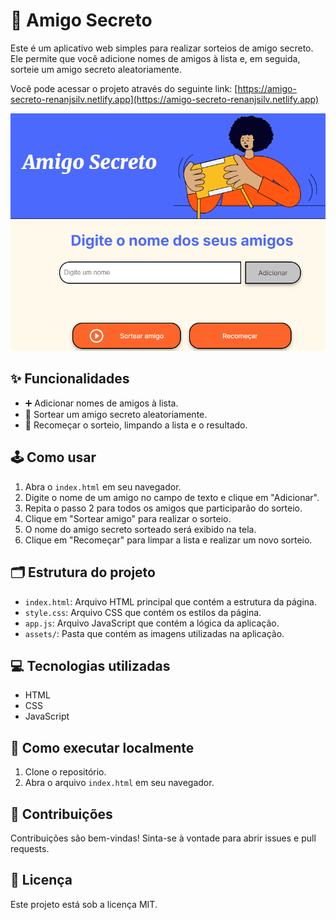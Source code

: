 # 🎁 Amigo Secreto

Este é um aplicativo web simples para realizar sorteios de amigo secreto. Ele permite que você adicione nomes de amigos à lista e, em seguida, sorteie um amigo secreto aleatoriamente.

Você pode acessar o projeto através do seguinte link: [https://amigo-secreto-renanjsilv.netlify.app](https://amigo-secreto-renanjsilv.netlify.app)

![Tela do Amigo Secreto](assets/Tela-inicial.png)

## ✨ Funcionalidades

-   ➕ Adicionar nomes de amigos à lista.
-   🎲 Sortear um amigo secreto aleatoriamente.
-   🔄 Recomeçar o sorteio, limpando a lista e o resultado.

## 🕹️ Como usar

1.  Abra o `index.html` em seu navegador.
2.  Digite o nome de um amigo no campo de texto e clique em "Adicionar".
3.  Repita o passo 2 para todos os amigos que participarão do sorteio.
4.  Clique em "Sortear amigo" para realizar o sorteio.
5.  O nome do amigo secreto sorteado será exibido na tela.
6.  Clique em "Recomeçar" para limpar a lista e realizar um novo sorteio.

## 🗂️ Estrutura do projeto

-   `index.html`: Arquivo HTML principal que contém a estrutura da página.
-   `style.css`: Arquivo CSS que contém os estilos da página.
-   `app.js`: Arquivo JavaScript que contém a lógica da aplicação.
-   `assets/`: Pasta que contém as imagens utilizadas na aplicação.

## 💻 Tecnologias utilizadas

-   HTML
-   CSS
-   JavaScript

## 🚀 Como executar localmente

1.  Clone o repositório.
2.  Abra o arquivo `index.html` em seu navegador.

## 🤝 Contribuições

Contribuições são bem-vindas! Sinta-se à vontade para abrir issues e pull requests.

## 📜 Licença

Este projeto está sob a licença MIT.
